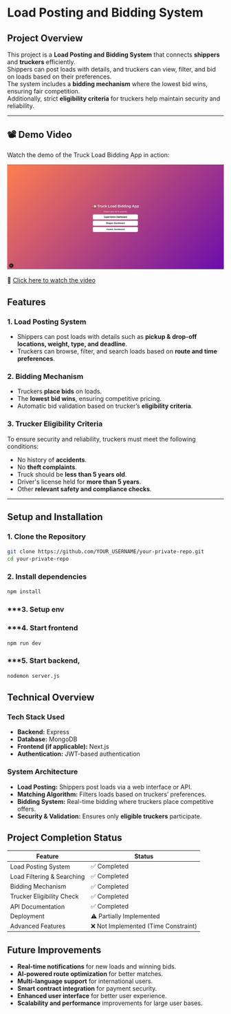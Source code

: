 # **Load Posting and Bidding System**  

## **Project Overview**  
This project is a **Load Posting and Bidding System** that connects **shippers** and **truckers** efficiently.  
Shippers can post loads with details, and truckers can view, filter, and bid on loads based on their preferences.  
The system includes a **bidding mechanism** where the lowest bid wins, ensuring fair competition.  
Additionally, strict **eligibility criteria** for truckers help maintain security and reliability.  

---

## 📽️ Demo Video

Watch the demo of the Truck Load Bidding App in action:

[![Watch the Video](./assets/image.png)](https://www.loom.com/share/939d4b529a8c492bb81fd12d9c7f3a95?sid=82526de3-e651-43a2-aa72-013db09a92ea)

🔗 [Click here to watch the video](https://www.loom.com/share/939d4b529a8c492bb81fd12d9c7f3a95?sid=82526de3-e651-43a2-aa72-013db09a92ea)



## **Features**  

### **1. Load Posting System**  
- Shippers can post loads with details such as **pickup & drop-off locations, weight, type, and deadline**.  
- Truckers can browse, filter, and search loads based on **route and time preferences**.  

### **2. Bidding Mechanism**  
- Truckers **place bids** on loads.  
- The **lowest bid wins**, ensuring competitive pricing.  
- Automatic bid validation based on trucker’s **eligibility criteria**.  

### **3. Trucker Eligibility Criteria**  
To ensure security and reliability, truckers must meet the following conditions:  
- No history of **accidents**.  
- No **theft complaints**.  
- Truck should be **less than 5 years old**.  
- Driver's license held for **more than 5 years**.  
- Other **relevant safety and compliance checks**.  

---

## **Setup and Installation**  

### **1. Clone the Repository**  
```bash
git clone https://github.com/YOUR_USERNAME/your-private-repo.git
cd your-private-repo
```
### **2. Install dependencies**  
```bash
npm install
```
### ***3. Setup env

### ***4. Start frontend
```bash
npm run dev
```

### ***5. Start backend,
```bash
nodemon server.js
```



## **Technical Overview**  

### **Tech Stack Used**  
- **Backend:** Express  
- **Database:** MongoDB
- **Frontend (if applicable):** Next.js 
- **Authentication:** JWT-based authentication  

### **System Architecture**  
- **Load Posting:** Shippers post loads via a web interface or API.  
- **Matching Algorithm:** Filters loads based on truckers’ preferences.  
- **Bidding System:** Real-time bidding where truckers place competitive offers.  
- **Security & Validation:** Ensures only **eligible truckers** participate.  

## **Project Completion Status**  

| Feature                     | Status                      |
|-----------------------------|----------------------------|
| Load Posting System         | ✅ Completed               |
| Load Filtering & Searching  | ✅ Completed               |
| Bidding Mechanism           | ✅ Completed               |
| Trucker Eligibility Check   | ✅ Completed               |
| API Documentation           | ✅ Completed               |
| Deployment                  | ⚠️ Partially Implemented   |
| Advanced Features           | ❌ Not Implemented (Time Constraint) |


## **Future Improvements**  
- **Real-time notifications** for new loads and winning bids.  
- **AI-powered route optimization** for better matches.  
- **Multi-language support** for international users.  
- **Smart contract integration** for payment security.  
- **Enhanced user interface** for better user experience.
- **Scalability and performance** improvements for large user bases.
